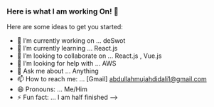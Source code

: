 ### Here is what I am working On! 👋


Here are some ideas to get you started:

- 🔭 I’m currently working on  ... deSwot
- 🌱 I’m currently learning ... React.js
- 👯 I’m looking to collaborate on ... React.js , Vue.js
- 🤔 I’m looking for help with ... AWS
- 💬 Ask me about ... Anything 
- 📫 How to reach me: ...  [Gmail] abdullahmujahdidali1@gmail.com
- 😄 Pronouns: ...  Me/Him 
- ⚡ Fun fact: ... I am half finished
-->
